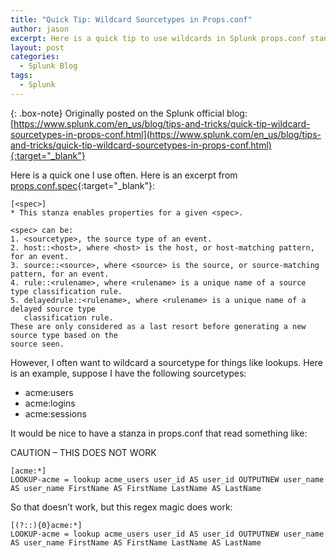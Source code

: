```yaml
---
title: "Quick Tip: Wildcard Sourcetypes in Props.conf"
author: jason
excerpt: Here is a quick tip to use wildcards in Splunk props.conf stanzas.
layout: post
categories:
  - Splunk Blog
tags:
  - Splunk
---
```

{: .box-note}
Originally posted on the Splunk official blog: [https://www.splunk.com/en_us/blog/tips-and-tricks/quick-tip-wildcard-sourcetypes-in-props-conf.html](https://www.splunk.com/en_us/blog/tips-and-tricks/quick-tip-wildcard-sourcetypes-in-props-conf.html){:target="_blank"}

Here is a quick one I use often.  Here is an excerpt from [props.conf.spec](https://docs.splunk.com/Documentation/Splunk/latest/Admin/propsconf){:target="_blank"}:

~~~
[<spec>]
* This stanza enables properties for a given <spec>.

<spec> can be:
1. <sourcetype>, the source type of an event.
2. host::<host>, where <host> is the host, or host-matching pattern, for an event.
3. source::<source>, where <source> is the source, or source-matching pattern, for an event.
4. rule::<rulename>, where <rulename> is a unique name of a source type classification rule.
5. delayedrule::<rulename>, where <rulename> is a unique name of a delayed source type
   classification rule.
These are only considered as a last resort before generating a new source type based on the
source seen.
~~~

However, I often want to wildcard a sourcetype for things like lookups.  Here is an example, suppose I have the following sourcetypes:

* acme:users
* acme:logins
* acme:sessions

It would be nice to have a stanza in props.conf that read something like:

CAUTION – THIS DOES NOT WORK

~~~
[acme:*]
LOOKUP-acme = lookup acme_users user_id AS user_id OUTPUTNEW user_name AS user_name FirstName AS FirstName LastName AS LastName
~~~~

So that doesn’t work, but this regex magic does work:

~~~
[(?::){0}acme:*]
LOOKUP-acme = lookup acme_users user_id AS user_id OUTPUTNEW user_name AS user_name FirstName AS FirstName LastName AS LastName
~~~